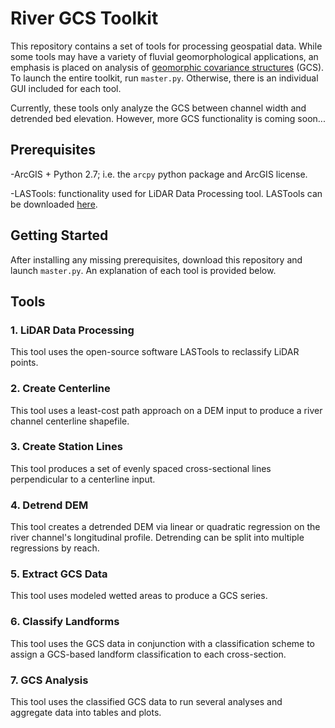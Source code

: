 # River GCS Toolkit

This repository contains a set of tools for processing geospatial data. While some tools may have a variety of fluvial geomorphological applications, an emphasis is placed on analysis of [geomorphic covariance structures](http://pasternack.ucdavis.edu/research/projects/geomorphic-covariance-structures/) (GCS). To launch the entire toolkit, run `master.py`. Otherwise, there is an individual GUI included for each tool.

Currently, these tools only analyze the GCS between channel width and detrended bed elevation. However, more GCS functionality is coming soon...

## Prerequisites

-ArcGIS + Python 2.7; i.e. the `arcpy` python package and ArcGIS license.

-LASTools: functionality used for LiDAR Data Processing tool. LASTools can be downloaded [here](https://rapidlasso.com/lastools/).

## Getting Started

After installing any missing prerequisites, download this repository and launch `master.py`. An explanation of each tool is provided below.


## Tools

### 1. LiDAR Data Processing

This tool uses the open-source software LASTools to reclassify LiDAR points.

### 2. Create Centerline

This tool uses a least-cost path approach on a DEM input to produce a river channel centerline shapefile.

### 3. Create Station Lines

This tool produces a set of evenly spaced cross-sectional lines perpendicular to a centerline input.

### 4. Detrend DEM

This tool creates a detrended DEM via linear or quadratic regression on the river channel's longitudinal profile. Detrending can be split into multiple regressions by reach.

### 5. Extract GCS Data

This tool uses modeled wetted areas to produce a GCS series.

### 6. Classify Landforms

This tool uses the GCS data in conjunction with a classification scheme to assign a GCS-based landform classification to each cross-section.

### 7. GCS Analysis

This tool uses the classified GCS data to run several analyses and aggregate data into tables and plots.